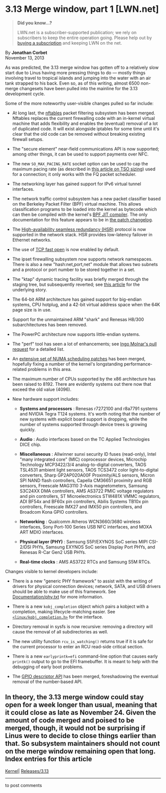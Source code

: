 # 3.13 Merge window, part 1 [LWN.net]

> **Did you know...?**
> 
> LWN.net is a subscriber-supported publication; we rely on subscribers to keep the entire operation going. Please help out by [buying a subscription](/Promo/nst-nag4/subscribe) and keeping LWN on the net. 

By **Jonathan Corbet**  
November 13, 2013 

As was predicted, the 3.13 merge window has gotten off to a relatively slow start due to Linus having more pressing things to do — mostly things involving travel to tropical islands and jumping into the water with an air tank strapped to his back. Even so, as of this writing, almost 6500 non-merge changesets have been pulled into the mainline for the 3.13 development cycle. 

Some of the more noteworthy user-visible changes pulled so far include: 

  * At long last, the [nftables](/Articles/564095/) packet filtering subsystem has been merged. Nftables replaces the current firewalling code with an in-kernel virtual machine that adds flexibility and enables the (eventual) removal of a lot of duplicated code. It will exist alongside iptables for some time until it's clear that the old code can be removed without breaking existing firewall setups. 

  * The "secure element" near-field communications API is now supported; among other things, it can be used to support payments over NFC. 

  * The new `SO_MAX_PACING_RATE` socket option can be used to cap the maximum pacing rate (as described in [this article on TSO sizing](/Articles/564978/)) used for a connection; it only works with the FQ packet scheduler. 

  * The networking layer has gained support for IPv6 virtual tunnel interfaces. 

  * The network traffic control subsystem has a new packet classifier based on the Berkeley Packet Filter (BPF) virtual machine. This allows classification programs to be loaded into the kernel as bytecode which can then be compiled with the kernel's [BPF JIT compiler](/Articles/437981/). The only documentation for this feature appears to be in [the patch changelog](http://git.kernel.org/linus/7d1d65cb84e1cfacba3f54c5934194785259e0d8). 

  * The [High-availability seamless redundancy (HSR)](http://en.wikipedia.org/wiki/High-availability_Seamless_Redundancy) protocol is now supported in the network stack. HSR provides low-latency failover in Ethernet networks. 

  * The use of [TCP fast open](/Articles/508865/) is now enabled by default. 

  * The ipset firewalling subsystem now supports network namespaces. There is also a new "hash:net,port,net" module that allows two subnets and a protocol or port number to be stored together in a set. 

  * The "ktap" dynamic tracing facility was briefly merged through the staging tree, but subsequently reverted; see [this article](/Articles/572788/) for the underlying story. 

  * The 64-bit ARM architecture has gained support for big-endian systems, CPU hotplug, and a 42-bit virtual address space when the 64K page size is in use. 

  * Support for the unmaintained ARM "shark" and Renesas H8/300 subarchitectures has been removed. 

  * The PowerPC architecture now supports little-endian systems. 

  * The "perf" tool has seen a lot of enhancements; see [Ingo Molnar's pull request](http://git.kernel.org/linus/ad5d69899e52792671c1aa6c7360464c7edfe09c) for a detailed list. 

  * An [extensive set of NUMA scheduling patches](/Articles/568870/) has been merged, hopefully fixing a number of the kernel's longstanding performance-related problems in this area. 

  * The maximum number of CPUs supported by the x86 architecture has been raised to 8192. There are evidently systems out there now that exceed the old value (4096). 

  * New hardware support includes: 

    * **Systems and processors** : Renesas r7272100 and r8a7791 systems and NVIDIA Tegra T124 systems. It's worth noting that the number of new systems with explicit board support is dropping, while the number of systems supported through device trees is growing quickly. 

    * **Audio** : Audio interfaces based on the TC Applied Technologies DICE chip. 

    * **Miscellaneous** : Allwinner sunxi security ID fuses (read-only), Intel "many integrated core" (MIC) coprocessor devices, Microchip Technology MCP3422/3/4 analog-to-digital converters, TAOS TSL4531 ambient light sensors, TAOS TCS3472 color light-to-digital converters, Sharp GP2AP020A00F Proximity/ALS sensors, Micron SPI NAND flash controllers, Capella CM36651 proximity and RGB sensors, Freescale MAG3110 3-Axis magnetometers, Samsung S3C24XX DMA controllers, AMS AS3722 PMIC voltage regulators and pin controllers, ST Microelectronics STW481X VMMC regulators, ADI BF54x and BF60x pin controllers, Abilis Systems TB10x pin controllers, Freescale IMX27 and IMX50 pin controllers, and Broadcom Kona GPIO controllers. 

    * **Networking** : Qualcomm Atheros WCN3660/3680 wireless interfaces, Sony Port-100 Series USB NFC interfaces, and MOXA ART MDIO interfaces. 

    * **Physical layer (PHY)** : Samsung S5P/EXYNOS SoC series MIPI CSI-2/DSI PHYs, Samsung EXYNOS SoC series Display Port PHYs, and Renesas R-Car Gen2 USB PHYs. 

    * **Real-time clocks** : AMS AS3722 RTCs and Samsung S5M RTCs. 




Changes visible to kernel developers include: 

  * There is a new "generic PHY framework" to assist with the writing of drivers for physical connection devices; network, SATA, and USB drivers should be able to make use of this framework. See [Documentation/phy.txt](/Articles/573337/) for more information. 

  * There is a new `kobj_completion` object which pairs a kobject with a completion, making lifecycle-matching easier. See [`<linux/kobj_completion.h>`](/Articles/573339/) for the interface. 

  * Directory removal in sysfs is now recursive: removing a directory will cause the removal of all subdirectories as well. 

  * The new utility function `rcu_is_watching()` returns true if it is safe for the current processor to enter an RCU read-side critical section. 

  * There is a new `earlyprintk=efi` command-line option that causes early `printk()` output to go to the EFI framebuffer. It is meant to help with the debugging of early boot problems. 

  * The [GPIO descriptor API](/Articles/533632/) has been merged, foreshadowing the eventual removal of the number-based API. 




In theory, the 3.13 merge window could stay open for a week longer than usual, meaning that it could close as late as November 24. Given the amount of code merged and poised to be merged, though, it would not be surprising if Linus were to decide to close things earlier than that. So subsystem maintainers should not count on the merge window remaining open that long.  
Index entries for this article  
---  
[Kernel](/Kernel/Index)| [Releases/3.13](/Kernel/Index#Releases-3.13)  
  


* * *

to post comments 
